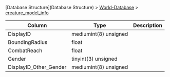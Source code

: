 [Database Structure](Database Structure) > [World-Database](World-Database) > [creature_model_info](creature_model_info)

Column | Type | Description
--- | --- | ---
DisplayID | mediumint(8) unsigned | 
BoundingRadius | float | 
CombatReach | float | 
Gender | tinyint(3) unsigned | 
DisplayID_Other_Gender | mediumint(8) unsigned | 
